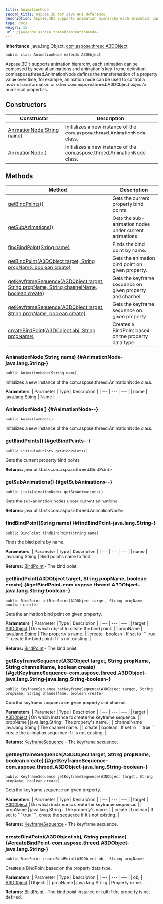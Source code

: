 ```yaml
---
title: AnimationNode
second_title: Aspose.3D for Java API Reference
description: Aspose.3Ds supports animation hierarchy each animation can be composed by several animations and animations key-frame definition.
type: docs
weight: 15
url: /java/com.aspose.threed/animationnode/
---
```


**Inheritance:**
java.lang.Object, [com.aspose.threed.A3DObject](../../com.aspose.threed/a3dobject)
```
public class AnimationNode extends A3DObject
```

Aspose.3D's supports animation hierarchy, each animation can be composed by several animations and animation's key-frame definition. com.aspose.threed.AnimationNode defines the transformation of a property value over time, for example, animation node can be used to control a node's transformation or other com.aspose.threed.A3DObject object's numerical properties.
## Constructors

| Constructor | Description |
| --- | --- |
| [AnimationNode(String name)](#AnimationNode-java.lang.String-) | Initializes a new instance of the com.aspose.threed.AnimationNode class. |
| [AnimationNode()](#AnimationNode--) | Initializes a new instance of the com.aspose.threed.AnimationNode class. |
## Methods

| Method | Description |
| --- | --- |
| [getBindPoints()](#getBindPoints--) | Gets the current property bind points |
| [getSubAnimations()](#getSubAnimations--) | Gets the sub-animation nodes under current animations |
| [findBindPoint(String name)](#findBindPoint-java.lang.String-) | Finds the bind point by name. |
| [getBindPoint(A3DObject target, String propName, boolean create)](#getBindPoint-com.aspose.threed.A3DObject-java.lang.String-boolean-) | Gets the animation bind point on given property. |
| [getKeyframeSequence(A3DObject target, String propName, String channelName, boolean create)](#getKeyframeSequence-com.aspose.threed.A3DObject-java.lang.String-java.lang.String-boolean-) | Gets the keyframe sequence on given property and channel. |
| [getKeyframeSequence(A3DObject target, String propName, boolean create)](#getKeyframeSequence-com.aspose.threed.A3DObject-java.lang.String-boolean-) | Gets the keyframe sequence on given property. |
| [createBindPoint(A3DObject obj, String propName)](#createBindPoint-com.aspose.threed.A3DObject-java.lang.String-) | Creates a BindPoint based on the property data type. |
### AnimationNode(String name) {#AnimationNode-java.lang.String-}
```
public AnimationNode(String name)
```


Initializes a new instance of the com.aspose.threed.AnimationNode class.

**Parameters:**
| Parameter | Type | Description |
| --- | --- | --- |
| name | java.lang.String | Name |

### AnimationNode() {#AnimationNode--}
```
public AnimationNode()
```


Initializes a new instance of the com.aspose.threed.AnimationNode class.

### getBindPoints() {#getBindPoints--}
```
public List<BindPoint> getBindPoints()
```


Gets the current property bind points

**Returns:**
java.util.List<com.aspose.threed.BindPoint>
### getSubAnimations() {#getSubAnimations--}
```
public List<AnimationNode> getSubAnimations()
```


Gets the sub-animation nodes under current animations

**Returns:**
java.util.List<com.aspose.threed.AnimationNode>
### findBindPoint(String name) {#findBindPoint-java.lang.String-}
```
public BindPoint findBindPoint(String name)
```


Finds the bind point by name.

**Parameters:**
| Parameter | Type | Description |
| --- | --- | --- |
| name | java.lang.String | Bind point's name to find. |

**Returns:**
[BindPoint](../../com.aspose.threed/bindpoint) - The bind point.
### getBindPoint(A3DObject target, String propName, boolean create) {#getBindPoint-com.aspose.threed.A3DObject-java.lang.String-boolean-}
```
public BindPoint getBindPoint(A3DObject target, String propName, boolean create)
```


Gets the animation bind point on given property.

**Parameters:**
| Parameter | Type | Description |
| --- | --- | --- |
| target | [A3DObject](../../com.aspose.threed/a3dobject) | On which object to create the bind point. |
| propName | java.lang.String | The property's name. |
| create | boolean | If set to \`\`\` true \`\`\` create the bind point if it's not existing. |

**Returns:**
[BindPoint](../../com.aspose.threed/bindpoint) - The bind point.
### getKeyframeSequence(A3DObject target, String propName, String channelName, boolean create) {#getKeyframeSequence-com.aspose.threed.A3DObject-java.lang.String-java.lang.String-boolean-}
```
public KeyframeSequence getKeyframeSequence(A3DObject target, String propName, String channelName, boolean create)
```


Gets the keyframe sequence on given property and channel.

**Parameters:**
| Parameter | Type | Description |
| --- | --- | --- |
| target | [A3DObject](../../com.aspose.threed/a3dobject) | On which instance to create the keyframe sequence. |
| propName | java.lang.String | The property's name. |
| channelName | java.lang.String | The channel name. |
| create | boolean | If set to \`\`\` true \`\`\` create the animation sequence if it's not existing. |

**Returns:**
[KeyframeSequence](../../com.aspose.threed/keyframesequence) - The keyframe sequence.
### getKeyframeSequence(A3DObject target, String propName, boolean create) {#getKeyframeSequence-com.aspose.threed.A3DObject-java.lang.String-boolean-}
```
public KeyframeSequence getKeyframeSequence(A3DObject target, String propName, boolean create)
```


Gets the keyframe sequence on given property.

**Parameters:**
| Parameter | Type | Description |
| --- | --- | --- |
| target | [A3DObject](../../com.aspose.threed/a3dobject) | On which instance to create the keyframe sequence. |
| propName | java.lang.String | The property's name. |
| create | boolean | If set to \`\`\` true \`\`\`, create the sequence if it's not existing. |

**Returns:**
[KeyframeSequence](../../com.aspose.threed/keyframesequence) - The keyframe sequence.
### createBindPoint(A3DObject obj, String propName) {#createBindPoint-com.aspose.threed.A3DObject-java.lang.String-}
```
public BindPoint createBindPoint(A3DObject obj, String propName)
```


Creates a BindPoint based on the property data type.

**Parameters:**
| Parameter | Type | Description |
| --- | --- | --- |
| obj | [A3DObject](../../com.aspose.threed/a3dobject) | Object. |
| propName | java.lang.String | Property name. |

**Returns:**
[BindPoint](../../com.aspose.threed/bindpoint) - The bind point instance or null if the property is not defined.
